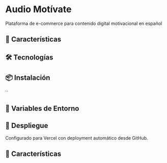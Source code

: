 # Audio Motívate

Plataforma de e-commerce para contenido digital motivacional en español

## 🚀 Características


## 🛠️ Tecnologías

## 📦 Instalación

``
## 🔧 Variables de Entorno


## 🚀 Despliegue

Configurado para Vercel con deployment automático desde GitHub.

## 📱 Características



